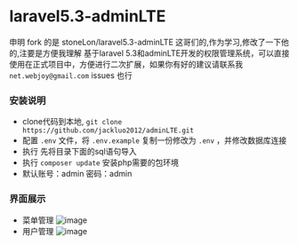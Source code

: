 # laravel5.3-adminLTE
申明 fork 的是 stoneLon/laravel5.3-adminLTE 这哥们的,作为学习,修改了一下他的,注要是方便我理解 
基于laravel 5.3和adminLTE开发的权限管理系统，可以直接使用在正式项目中，方便进行二次扩展，如果你有好的建议请联系我 `net.webjoy@gmail.com` issues 也行
### 安装说明
* clone代码到本地, `git clone https://github.com/jackluo2012/adminLTE.git`
* 配置 `.env` 文件，将 `.env.example` 复制一份修改为 `.env` ，并修改数据库连接
* 执行 先将目录下面的sql语句导入 
* 执行 `composer update` 安装php需要的包环境
* 默认账号：admin 密码：admin

### 界面展示
* 菜单管理
![image](https://github.com/stoneLon/laravel5.3-adminLTE/raw/master/master/menu.png)
* 用户管理
![image](https://github.com/stoneLon/laravel5.3-adminLTE/raw/master/master/adminUser.png)

